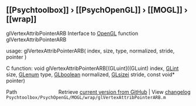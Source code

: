 ## [[Psychtoolbox]] &#8250; [[PsychOpenGL]] &#8250; [[MOGL]] &#8250; [[wrap]]

glVertexAttribPointerARB  Interface to [OpenGL](OpenGL) function glVertexAttribPointerARB  
  
usage:  glVertexAttribPointerARB( index, size, type, normalized, stride, pointer )  
  
C function:  void glVertexAttribPointerARB[(GLuint]((GLuint) index, [GLint](GLint) size, [GLenum](GLenum) type, [GLboolean](GLboolean) normalized, [GLsizei](GLsizei) stride, const void\* pointer)  




<div class="code_header" style="text-align:right;">
  <span style="float:left;">Path&nbsp;&nbsp;</span> <span class="counter">Retrieve <a href=
  "https://raw.github.com/Psychtoolbox-3/Psychtoolbox-3/beta/Psychtoolbox/PsychOpenGL/MOGL/wrap/glVertexAttribPointerARB.m">current version from GitHub</a> | View <a href=
  "https://github.com/Psychtoolbox-3/Psychtoolbox-3/commits/beta/Psychtoolbox/PsychOpenGL/MOGL/wrap/glVertexAttribPointerARB.m">changelog</a></span>
</div>
<div class="code">
  <code>Psychtoolbox/PsychOpenGL/MOGL/wrap/glVertexAttribPointerARB.m</code>
</div>


